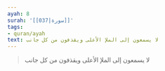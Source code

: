 ```yaml
---
ayah: 8
surah: '[[037|سورة]]'
tags:
- quran/ayah
text: لا يسمعون إلى الملإ الأعلى ويقذفون من كل جانب
---
```

> لا يسمعون إلى الملإ الأعلى ويقذفون من كل جانب
